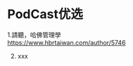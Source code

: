 #  PodCast优选     

1.請聽，哈佛管理學      
https://www.hbrtaiwan.com/author/5746              


2. xxx    
